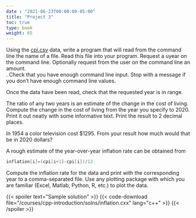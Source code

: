 ```yaml
---
date : "2021-06-23T00:00:00-05:00"
title: "Project 3"
toc: true
type: book
weight: 65
---
```


Using the [cpi.csv](/data/cpi.csv) data, write a program that will read from the command line the name of a file. Read this file into your program.  Request a uyear on the command line.  Optionally request from the user on the command line an amount.  
. Check that you have enough command line input. Stop with a message if you don’t have enough command line values.

Once the data have been read, check that the requested year is in range.

The ratio of any two years is an estimate of the change in the cost of living.  Compute the change in the cost of living from the year you specify to 2020. Print it out neatly with some informative text.  Print the result to 2 decimal places.

In 1954 a color television cost $1295. From your result how much would that be in 2020 dollars?  

A rough estimate of the year-over-year inflation rate can be obtained from
```c++
inflation[i]=(cpi[i+1]-cpi[i])/12.
```
Compute the inflation rate for the data and print with the corresponding year to
 a comma-separated file.  Use any plotting package with which you are familiar (Excel, Matlab, Python, R, etc.) to plot the data.

{{< spoiler text="Sample solution" >}}
{{< code-download file="/courses/cpp-introduction/solns/inflation.cxx" lang="c++" >}}
{{< /spoiler >}}
